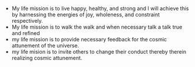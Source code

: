 * My life mission is to live happy, healthy, and strong and I will achieve this by harnessing the energies of joy, wholeness, and constraint respectively.
* My life mission is to walk the walk and when necessary talk a talk true and refined
* my life mission is to provide necessary feedback for the cosmic attunement of the universe.
* my life mision is to invite others to change their conduct thereby therein realizing cosmic attunement.



